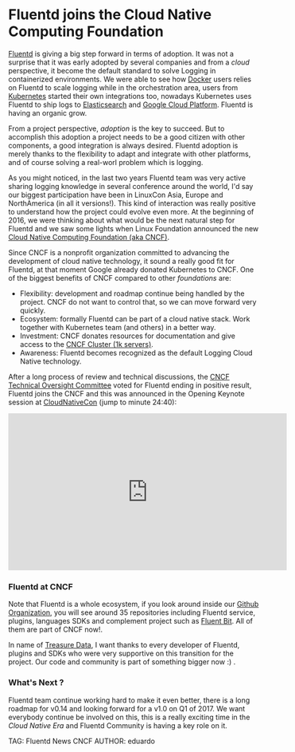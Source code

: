 # Fluentd joins the Cloud Native Computing Foundation

[Fluentd](http://www.fluentd.org) is giving a big step forward in terms of adoption. It was not a surprise that it was early adopted by several companies and from a _cloud_ perspective, it become the default standard to solve Logging in containerized environments. We were able to see how [Docker](http://docker.com) users relies on Fluentd to scale logging while in the orchestration area, users from [Kubernetes](http://kubernetes.io/) started their own integrations too, nowadays Kubernetes uses Fluentd to ship logs to [Elasticsearch](https://www.elastic.co/products/elasticsearch) and [Google Cloud Platform](https://cloud.google.com/logging/docs/agent/). Fluentd is having an organic grow.

From a project perspective, _adoption_ is the key to succeed. But to accomplish this adoption a project needs to be a good citizen with other components, a good integration is always desired. Fluentd adoption is merely thanks to the flexibility to adapt and integrate with other platforms, and of course solving a real-worl problem which is logging.

As you might noticed, in the last two years Fluentd team was very active sharing logging knowledge in several conference around the world, I'd say our biggest participation have been in LinuxCon Asia, Europe and NorthAmerica (in all it versions!). This kind of interaction was really positive to understand how the project could evolve even more. At the beginning of 2016, we were thinking about what would be the next natural step for Fluentd and we saw some lights when Linux Foundation announced the new [Cloud Native Computing Foundation (aka CNCF)](http://cncf.io).

Since CNCF is a nonprofit organization committed to advancing the development of cloud native technology, it sound a really good fit for Fluentd, at that moment Google already donated Kubernetes to CNCF. One of the biggest benefits of CNCF compared to other _foundations_ are:

- Flexibility: development and roadmap continue being handled by the project. CNCF do not want to control that, so we can move forward very quickly.
- Ecosystem: formally Fluentd can be part of a cloud native stack. Work together with Kubernetes team (and others) in a better way.
- Investment: CNCF donates resources for documentation and give access to the [CNCF Cluster (1k servers)](https://www.cncf.io/cluster).
- Awareness: Fluentd becomes recognized as the default Logging Cloud Native technology.

After a long process of review and technical discussions, the [CNCF Technical Oversight Committee](https://www.cncf.io/about/technical-oversight-committee) voted for Fluentd ending in positive result, Fluentd joins the CNCF and this was announced in the Opening Keynote session at [CloudNativeCon](http://events.linuxfoundation.org/events/cloudnativecon) (jump to minute 24:40):

<iframe width="560" height="315" src="https://www.youtube.com/embed/3rGJ0bt0UhE" frameborder="0" allowfullscreen></iframe>

### Fluentd at CNCF

Note that Fluentd is a whole ecosystem, if you look around inside our [Github Organization](http://github.com/fluent/fluentd), you will see around 35 repositories including Fluentd service, plugins, languages SDKs and complement project such as [Fluent Bit](http://fluentbit.io). All of them are part of CNCF now!.

In name of [Treasure Data](http://www.treasuredata.com), I want thanks to every developer of Fluentd, plugins and SDKs who were very supportive on this transition for the project. Our code and community is part of something bigger now :) .

### What's Next ?

Fluentd team continue working hard to make it even better, there is a long roadmap for v0.14 and looking forward for a v1.0 on Q1 of 2017. We want everybody continue be involved on this, this is a really exciting time in the _Cloud Native Era_ and Fluentd Community is having a key role on it.

TAG: Fluentd News CNCF
AUTHOR: eduardo

